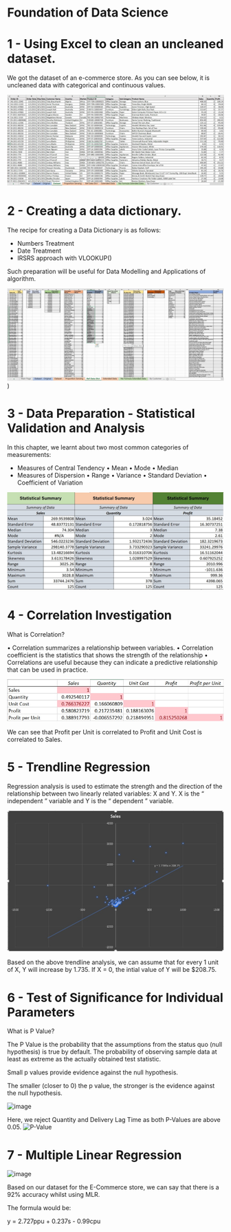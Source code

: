 # Foundation of Data Science
 
# 1 - Using Excel to clean an uncleaned dataset.

We got the dataset of an e-commerce store. As you can see below, it is uncleaned data with categorical and continuous values.

![jpg](Uncleaned%20Data.jpg)

# 2 - Creating a data dictionary.

The recipe for creating a Data Dictionary is as follows:
- Numbers Treatment
- Date Treatment
- IRSRS approach with VLOOKUP()

Such preparation will be useful for Data Modelling and Applications of algorithm.

![jpg](Data%20Dictionary.jpg))

# 3 - Data Preparation - Statistical Validation and Analysis

In this chapter, we learnt about two most common categories of measurements:
- Measures of Central Tendency
    • Mean
    • Mode
    • Median
- Measures of Dispersion
    • Range
    • Variance
    • Standard Deviation
    • Coefficient of Variation
    
![jpg](Statistical%20Summary.jpg)


# 4 - Correlation Investigation

What is Correlation?

• Correlation summarizes a relationship between variables.
• Correlation coefficient is the statistics that shows the strength of the relationship
• Correlations are useful because they can indicate a predictive relationship that can be used in practice.

![jpg](Correlation%20Matrix.jpg)

We can see that Profit per Unit is correlated to Profit and Unit Cost is correlated to Sales.


# 5 - Trendline Regression

Regression analysis is used to estimate the strength and the direction of the relationship between two linearly related variables: X and Y. 
X is the “ independent ” variable and Y is the “ dependent ” variable.

![jpg](Profit%20vs%20Sales%20Trendline.jpg)

Based on the above trendline analysis, we can assume that for every 1 unit of X, Y will increase by 1.735.
If X = 0, the intial value of Y will be $208.75.


# 6 - Test of Significance for Individual Parameters

What is P Value?

The P Value is the probability that the assumptions from the status quo (null hypothesis) is true by default.
The probability of observing sample data at least as extreme as the actually obtained test statistic.

Small p values provide evidence against the null hypothesis.

The smaller (closer to 0) the p value, the stronger is the evidence against the null hypothesis.

![image](https://user-images.githubusercontent.com/108440564/177555587-bb7cf272-dc8a-4a24-bcd3-c64680d54481.png)


Here, we reject Quantity and Delivery Lag Time as both P-Values are above 0.05.
![P-Value](https://user-images.githubusercontent.com/108440564/177555658-8ef176b2-3c8b-485a-8a9d-13d1c91b92c1.jpg)

# 7 - Multiple Linear Regression

![image](https://user-images.githubusercontent.com/108440564/177556763-4eed3a03-f627-4537-a61b-9d94b161514b.png)

Based on our dataset for the E-Commerce store, we can say that there is a 92% accuracy whilst using MLR.

The formula would be:

y = 2.727ppu + 0.237s - 0.99cpu

